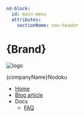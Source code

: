 ```yaml
nd-block:
  id: main-menu
  attributes:
    sectionName: nav-header
```

# {Brand}

![logo](icon:nd-react-icons/fa6:FaRegMap "Nodoku logo")

{companyName}Nodoku

- [Home](/)
- [Blog article](/docs/blog-article)
- Docs
  - [FAQ](/docs/faq)

